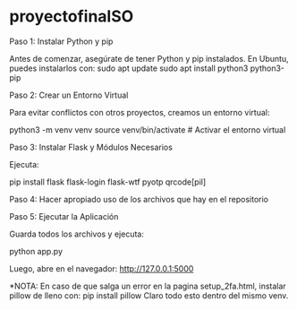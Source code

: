 # proyectofinalSO

Paso 1: Instalar Python y pip

Antes de comenzar, asegúrate de tener Python y pip instalados. En Ubuntu, puedes instalarlos con:
          sudo apt update
        sudo apt install python3 python3-pip

Paso 2: Crear un Entorno Virtual

Para evitar conflictos con otros proyectos, creamos un entorno virtual:

   python3 -m venv venv
  source venv/bin/activate  # Activar el entorno virtual

Paso 3: Instalar Flask y Módulos Necesarios

Ejecuta:

  pip install flask flask-login flask-wtf pyotp qrcode[pil]

Paso 4: Hacer apropiado uso de los archivos que hay en el repositorio

Paso 5: Ejecutar la Aplicación

Guarda todos los archivos y ejecuta:

  python app.py

Luego, abre en el navegador:
    http://127.0.0.1:5000
    
*NOTA: En caso de que salga un error en la pagina setup_2fa.html, instalar pillow de lleno con:
    pip install pillow
Claro todo esto dentro del mismo venv.
